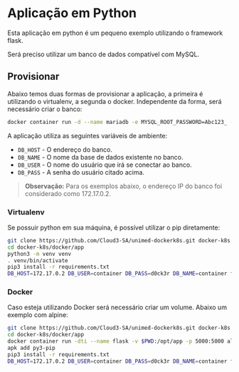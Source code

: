 # Aplicação em Python

Esta aplicação em python é um pequeno exemplo utilizando o framework flask.

Será preciso utilizar um banco de dados compatível com MySQL.

## Provisionar

Abaixo temos duas formas de provisionar a aplicação, a primeira é utilizando o virtualenv, a segunda o docker. Independente da forma, será necessário criar o banco:

```bash
docker container run -d --name mariadb -e MYSQL_ROOT_PASSWORD=Abc123_ -e MYSQL_USER=container -e MYSQL_PASSWORD=d0ck3r -e MYSQL_DATABASE=container -v dados:/var/lib/mysql mariadb
```

A aplicação utiliza as seguintes variáveis de ambiente:

- `DB_HOST` - O endereço do banco.
- `DB_NAME` - O nome da base de dados existente no banco.
- `DB_USER` - O nome do usuário que irá se conectar ao banco.
- `DB_PASS` - A senha do usuário citado acima.

> **Observação:** Para os exemplos abaixo, o endereço IP do banco foi considerado como 172.17.0.2.

### Virtualenv

Se possuir python em sua máquina, é possível utilizar o pip diretamente:

```bash
git clone https://github.com/Cloud3-SA/unimed-dockerk8s.git docker-k8s
cd docker-k8s/docker/app
python3 -m venv venv
. venv/bin/activate
pip3 install -r requirements.txt
DB_HOST=172.17.0.2 DB_USER=container DB_PASS=d0ck3r DB_NAME=container flask run
```

### Docker

Caso esteja utilizando Docker será necessário criar um volume. Abaixo um exemplo com alpine:

```bash
git clone https://github.com/Cloud3-SA/unimed-dockerk8s.git docker-k8s
cd docker-k8s/docker/app
docker container run -dti --name flask -v $PWD:/opt/app -p 5000:5000 alpine sh
apk add py3-pip
pip3 install -r requirements.txt
DB_HOST=172.17.0.2 DB_USER=container DB_PASS=d0ck3r DB_NAME=container flask run --host 0.0.0.0
```
